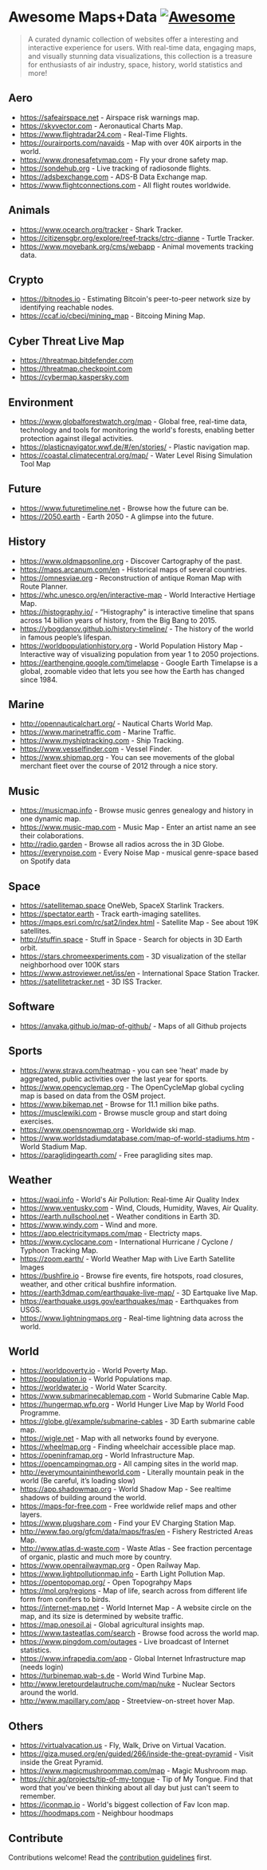 # Awesome Maps+Data [![Awesome](https://awesome.re/badge.svg)](https://awesome.re)

> A curated dynamic collection of websites offer a interesting and interactive experience for users. With real-time data, engaging maps, and visually stunning data visualizations, this collection is a treasure for enthusiasts of air industry, space, history, world statistics and more!



## Aero

* https://safeairspace.net - Airspace risk warnings map.
* https://skyvector.com - Aeronautical Charts Map.
* https://www.flightradar24.com - Real-Time Flights.
* https://ourairports.com/navaids - Map with over 40K airports in the world.
* https://www.dronesafetymap.com - Fly your drone safety map. 
* https://sondehub.org - Live tracking of radiosonde flights.
* https://adsbexchange.com - ADS-B Data Exchange map.
* https://www.flightconnections.com - All flight routes worldwide.


## Animals 

- https://www.ocearch.org/tracker - Shark Tracker.
- https://citizensgbr.org/explore/reef-tracks/ctrc-dianne - Turtle Tracker.
- https://www.movebank.org/cms/webapp - Animal movements tracking data.


## Crypto 

* https://bitnodes.io - Estimating Bitcoin's peer-to-peer network size by identifying reachable nodes.
* https://ccaf.io/cbeci/mining_map - Bitcoing Mining Map.

## Cyber Threat Live Map

* https://threatmap.bitdefender.com 
* https://threatmap.checkpoint.com 
* https://cybermap.kaspersky.com


## Environment

* https://www.globalforestwatch.org/map - Global free, real-time data, technology and tools for monitoring the world's forests, enabling better protection against illegal activities.
* https://plasticnavigator.wwf.de/#/en/stories/ - Plastic navigation map.
* https://coastal.climatecentral.org/map/ - Water Level Rising Simulation Tool Map

## Future

* https://www.futuretimeline.net - Browse how the future can be.
* https://2050.earth - Earth 2050 - A glimpse into the future.

## History

* https://www.oldmapsonline.org - Discover Cartography of the past.
* https://maps.arcanum.com/en - Historical maps of several countries.
* https://omnesviae.org - Reconstruction of antique Roman Map with Route Planner.
* https://whc.unesco.org/en/interactive-map - World Interactive Hertiage Map.
* https://histography.io/ - “Histography" is interactive timeline that spans across 14 billion years of history, from the Big Bang to 2015.
* https://ybogdanov.github.io/history-timeline/ - The history of the world in famous people’s lifespan.
* https://worldpopulationhistory.org - World Population History Map - Interactive way of visualizing population from year 1 to 2050 projections.
* https://earthengine.google.com/timelapse -  Google Earth Timelapse is a global, zoomable video that lets you see how the Earth has changed since 1984.


## Marine  

* http://opennauticalchart.org/ - Nautical Charts World Map.
* https://www.marinetraffic.com - Marine Traffic.
* https://www.myshiptracking.com - Ship Tracking.
* https://www.vesselfinder.com - Vessel Finder.
* https://www.shipmap.org - You can see movements of the global merchant fleet over the course of 2012 through a nice story.

## Music 

* https://musicmap.info - Browse music genres genealogy and history in one dynamic map.
* https://www.music-map.com - Music Map - Enter an artist name an see their colaborations.
* http://radio.garden - Browse all radios across the in 3D Globe.
* https://everynoise.com - Every Noise Map - musical genre-space based on Spotify data

## Space 

* https://satellitemap.space OneWeb, SpaceX Starlink Trackers.
* https://spectator.earth - Track earth-imaging satellites.
* https://maps.esri.com/rc/sat2/index.html - Satellite Map - See about 19K satellites.
* http://stuffin.space - Stuff in Space - Search for objects in 3D Earth orbit.
* https://stars.chromeexperiments.com - 3D visualization of the stellar neighborhood over 100K stars
* https://www.astroviewer.net/iss/en - International Space Station Tracker.
* https://satellitetracker.net - 3D ISS Tracker.
 
 
## Software 

* https://anvaka.github.io/map-of-github/ - Maps of all Github projects

## Sports

- https://www.strava.com/heatmap - you can see 'heat' made by aggregated, public activities over the last year for sports.
- https://www.opencyclemap.org - The OpenCycleMap global cycling map is based on data from the OSM project. 
- https://www.bikemap.net - Browse for 11.1 million bike paths.
- https://musclewiki.com - Browse muscle group and start doing exercises.
- https://www.opensnowmap.org - Worldwide ski map.
- https://www.worldstadiumdatabase.com/map-of-world-stadiums.htm - World Stadium Map.
- https://paraglidingearth.com/ - Free paragliding sites map.


## Weather

* https://waqi.info - World's Air Pollution: Real-time Air Quality Index
* https://www.ventusky.com - Wind, Clouds, Humidity, Waves, Air Quality.
* https://earth.nullschool.net - Weather conditions in Earth 3D.
* https://www.windy.com - Wind and more.
* https://app.electricitymaps.com/map - Electricty maps.
* https://www.cyclocane.com - International Hurricane / Cyclone / Typhoon Tracking Map.
* https://zoom.earth/ - World Weather Map with Live Earth Satellite Images
* https://bushfire.io - Browse fire events, fire hotspots, road closures, weather, and other critical bushfire information.
* https://earth3dmap.com/earthquake-live-map/ - 3D Eartquake live Map.
* https://earthquake.usgs.gov/earthquakes/map - Earthquakes from USGS.
* https://www.lightningmaps.org - Real-time lightning data across the world.



## World 


* https://worldpoverty.io - World Poverty Map.
* https://population.io - World Populations map.
* https://worldwater.io - World Water Scarcity.
* https://www.submarinecablemap.com - World Submarine Cable Map.
* https://hungermap.wfp.org - World Hunger Live Map by World Food Programme.
* https://globe.gl/example/submarine-cables - 3D Earth submarine cable map.
* https://wigle.net - Map with all networks found by everyone.
* https://wheelmap.org - Finding wheelchair accessible place map.
* https://openinframap.org - World Infrastructure Map.
* https://opencampingmap.org - All camping sites in the world map.
* http://everymountainintheworld.com - Literally mountain peak in the world (Be careful, it’s loading slow)
* https://app.shadowmap.org - World Shadow Map - See realtime shadows of building around the world.
* https://maps-for-free.com - Free worldwide relief maps and other layers.
* https://www.plugshare.com - Find your EV Charging Station Map.
* http://www.fao.org/gfcm/data/maps/fras/en - Fishery Restricted Areas Map.
* http://www.atlas.d-waste.com - Waste Atlas - See fraction percentage of organic, plastic and much more by country.
* https://www.openrailwaymap.org - Open Railway Map.
* https://www.lightpollutionmap.info - Earth Light Pollution Map.
* https://opentopomap.org/ - Open Topograhpy Maps
* https://mol.org/regions - Map of life, search across from different life form from conifers to birds.
* https://internet-map.net - World Internet Map - A website circle on the map, and its size is determined by website traffic.
* https://map.onesoil.ai - Global agricultural insights map.
* https://www.tasteatlas.com/search - Browse food across the world map.
* https://www.pingdom.com/outages - Live broadcast of Internet statistics.
* https://www.infrapedia.com/app - Global Internet Infrastructure map (needs login)
* https://turbinemap.wab-s.de  - World Wind Turbine Map.
* http://www.leretourdelautruche.com/map/nuke - Nuclear Sectors around the world.
* http://www.mapillary.com/app - Streetview-on-street hover Map.

## Others 

* https://virtualvacation.us - Fly, Walk, Drive on Virtual Vacation.
* https://giza.mused.org/en/guided/266/inside-the-great-pyramid - Visit inside the Great Pyramid.
* https://www.magicmushroommap.com/map - Magic Mushroom map.
* https://chir.ag/projects/tip-of-my-tongue - Tip of My Tongue. Find that word that you've been thinking about all day but just can't seem to remember.
* https://iconmap.io - World's biggest collection of Fav Icon map.
* https://hoodmaps.com - Neighbour hoodmaps



## Contribute

Contributions welcome! Read the [contribution guidelines](contributing.md) first.
